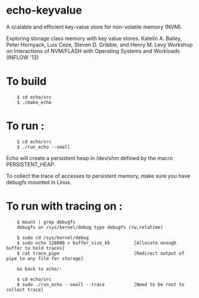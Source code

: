 # echo-keyvalue
A scalable and efficient key-value store for non-volatile memory (NVM). 

Exploring storage class memory with key value stores. 
Katelin A. Bailey, Peter Hornyack, Luis Ceze, Steven D. Gribble, and Henry M. Levy
Workshop on Interactions of NVM/FLASH with Operating Systems and Workloads (INFLOW '13)

# To build
~~~
    $ cd echo/src
    $ ./make_echo
~~~

# To run :

~~~
    $ cd echo/src
    $ ./run_echo --small
~~~

Echo will create a persistent heap in /dev/shm defined by the macro PERSISTENT_HEAP.

To collect the trace of accesses to persistent memory,
make sure you have debugfs mounted in Linux.

# To run with tracing on :
~~~
    $ mount | grep debugfs
    debugfs on /sys/kernel/debug type debugfs (rw,relatime)
    
    $ sudo cd /sys/kernel/debug
    $ sudo echo 128000 > buffer_size_kb         [Allocate enough buffer to hold traces]
    $ cat trace_pipe                            [Redirect output of pipe to any file for storage]
    
    Go back to echo/:
    
    $ cd echo/src
    $ sudo ./run_echo --small --trace           [Need to be root to collect trace]
~~~
